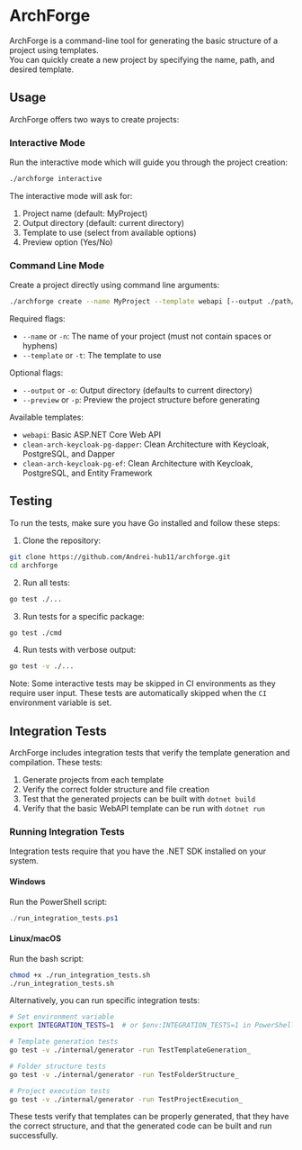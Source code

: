 # ArchForge

ArchForge is a command-line tool for generating the basic structure of a project using templates.  
You can quickly create a new project by specifying the name, path, and desired template.

## Usage

ArchForge offers two ways to create projects:

### Interactive Mode

Run the interactive mode which will guide you through the project creation:

```bash
./archforge interactive
```

The interactive mode will ask for:

1. Project name (default: MyProject)
2. Output directory (default: current directory)
3. Template to use (select from available options)
4. Preview option (Yes/No)

### Command Line Mode

Create a project directly using command line arguments:

```bash
./archforge create --name MyProject --template webapi [--output ./path/to/output] [--preview]
```

Required flags:

- `--name` or `-n`: The name of your project (must not contain spaces or hyphens)
- `--template` or `-t`: The template to use

Optional flags:

- `--output` or `-o`: Output directory (defaults to current directory)
- `--preview` or `-p`: Preview the project structure before generating

Available templates:

- `webapi`: Basic ASP.NET Core Web API
- `clean-arch-keycloak-pg-dapper`: Clean Architecture with Keycloak, PostgreSQL, and Dapper
- `clean-arch-keycloak-pg-ef`: Clean Architecture with Keycloak, PostgreSQL, and Entity Framework

## Testing

To run the tests, make sure you have Go installed and follow these steps:

1. Clone the repository:

```bash
git clone https://github.com/Andrei-hub11/archforge.git
cd archforge
```

2. Run all tests:

```bash
go test ./...
```

3. Run tests for a specific package:

```bash
go test ./cmd
```

4. Run tests with verbose output:

```bash
go test -v ./...
```

Note: Some interactive tests may be skipped in CI environments as they require user input. These tests are automatically skipped when the `CI` environment variable is set.

## Integration Tests

ArchForge includes integration tests that verify the template generation and compilation. These tests:

1. Generate projects from each template
2. Verify the correct folder structure and file creation
3. Test that the generated projects can be built with `dotnet build`
4. Verify that the basic WebAPI template can be run with `dotnet run`

### Running Integration Tests

Integration tests require that you have the .NET SDK installed on your system.

#### Windows

Run the PowerShell script:

```powershell
./run_integration_tests.ps1
```

#### Linux/macOS

Run the bash script:

```bash
chmod +x ./run_integration_tests.sh
./run_integration_tests.sh
```

Alternatively, you can run specific integration tests:

```bash
# Set environment variable
export INTEGRATION_TESTS=1  # or $env:INTEGRATION_TESTS=1 in PowerShell

# Template generation tests
go test -v ./internal/generator -run TestTemplateGeneration_

# Folder structure tests
go test -v ./internal/generator -run TestFolderStructure_

# Project execution tests
go test -v ./internal/generator -run TestProjectExecution_
```

These tests verify that templates can be properly generated, that they have the correct structure, and that the generated code can be built and run successfully.
